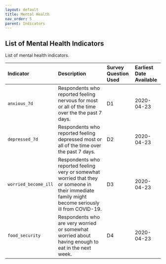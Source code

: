 ```yaml
---
layout: default
title: Mental Health
nav_order: 5
parent: Indicators
---
```


## List of Mental Health Indicators

List of mental health indicators.

| Indicator        | Description          | Survey Question Used | Earliest Date Available |
|:----------------------------------------|:---------------------|:---------------------|:---------------------|
| `anxious_7d`                       | Respondents who reported feeling nervous for most or all of the time over the the past 7 days.	   | D1  | 2020-04-23 |
| `depressed_7d`                       | Respondents who reported feeling depressed most or all of the time over the past 7 days.	   | D2  | 2020-04-23 |
| `worried_become_ill`                       | Respondents who reported feeling very or somewhat worried that they or someone in their immediate family might become seriously ill from COVID-19.	   | D3  | 2020-04-23 |
| `food_security`                           | Respondents who are very worried or somewhat worried about having enough to eat in the next week.	   | D4  | 2020-04-23 |
